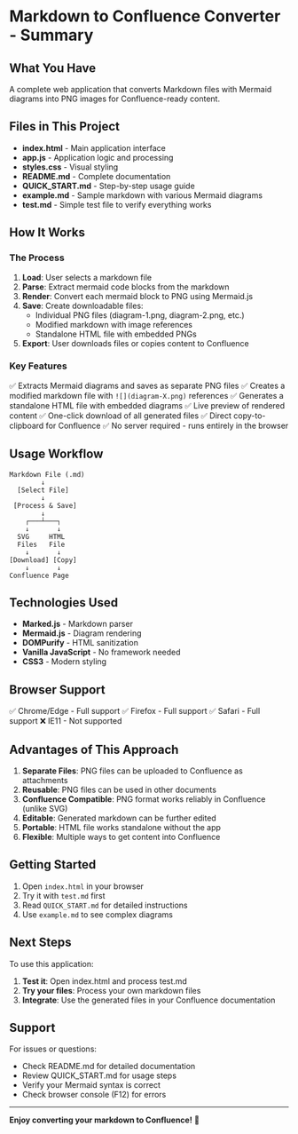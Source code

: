# Markdown to Confluence Converter - Summary

## What You Have

A complete web application that converts Markdown files with Mermaid diagrams into PNG images for Confluence-ready content.

## Files in This Project

- **index.html** - Main application interface
- **app.js** - Application logic and processing
- **styles.css** - Visual styling
- **README.md** - Complete documentation
- **QUICK_START.md** - Step-by-step usage guide
- **example.md** - Sample markdown with various Mermaid diagrams
- **test.md** - Simple test file to verify everything works

## How It Works

### The Process

1. **Load**: User selects a markdown file
2. **Parse**: Extract mermaid code blocks from the markdown
3. **Render**: Convert each mermaid block to PNG using Mermaid.js
4. **Save**: Create downloadable files:
   - Individual PNG files (diagram-1.png, diagram-2.png, etc.)
   - Modified markdown with image references
   - Standalone HTML file with embedded PNGs
5. **Export**: User downloads files or copies content to Confluence

### Key Features

✅ Extracts Mermaid diagrams and saves as separate PNG files
✅ Creates a modified markdown file with `![](diagram-X.png)` references
✅ Generates a standalone HTML file with embedded diagrams
✅ Live preview of rendered content
✅ One-click download of all generated files
✅ Direct copy-to-clipboard for Confluence
✅ No server required - runs entirely in the browser

## Usage Workflow

```
Markdown File (.md)
        ↓
  [Select File]
        ↓
 [Process & Save]
        ↓
    ┌───┴───┐
    ↓       ↓
  SVG     HTML
  Files   File
    ↓       ↓
[Download] [Copy]
    ↓       ↓
Confluence Page
```

## Technologies Used

- **Marked.js** - Markdown parser
- **Mermaid.js** - Diagram rendering
- **DOMPurify** - HTML sanitization
- **Vanilla JavaScript** - No framework needed
- **CSS3** - Modern styling

## Browser Support

✅ Chrome/Edge - Full support
✅ Firefox - Full support
✅ Safari - Full support
❌ IE11 - Not supported

## Advantages of This Approach

1. **Separate Files**: PNG files can be uploaded to Confluence as attachments
2. **Reusable**: PNG files can be used in other documents
3. **Confluence Compatible**: PNG format works reliably in Confluence (unlike SVG)
3. **Editable**: Generated markdown can be further edited
4. **Portable**: HTML file works standalone without the app
5. **Flexible**: Multiple ways to get content into Confluence

## Getting Started

1. Open `index.html` in your browser
2. Try it with `test.md` first
3. Read `QUICK_START.md` for detailed instructions
4. Use `example.md` to see complex diagrams

## Next Steps

To use this application:

1. **Test it**: Open index.html and process test.md
2. **Try your files**: Process your own markdown files
3. **Integrate**: Use the generated files in your Confluence documentation

## Support

For issues or questions:
- Check README.md for detailed documentation
- Review QUICK_START.md for usage steps
- Verify your Mermaid syntax is correct
- Check browser console (F12) for errors

---

**Enjoy converting your markdown to Confluence!** 🎉
